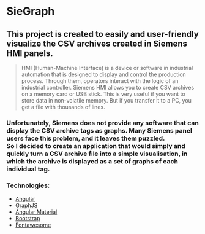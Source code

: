 # SieGraph
## This project is created to easily and user-friendly visualize the CSV archives created in Siemens HMI panels.

> HMI (Human-Machine Interface) is a device or software in industrial automation that is designed to display and control the production process. Through them, operators interact with the logic of an industrial controller. 
> Siemens HMI allows you to create CSV archives on a memory card or USB stick. This is very useful if you want to store data in non-volatile memory. But if you transfer it to a PC, you get a file with thousands of lines. 

### Unfortunately, Siemens does not provide any software that can display the CSV archive tags as graphs. Many Siemens panel users face this problem, and it leaves them puzzled. <br> So I decided to create an application that would simply and quickly turn a CSV archive file into a simple visualisation, in which the archive is displayed as a set of graphs of each individual tag.

### Technologies:
- [Angular](https://angular.io)
- [GraphJS](https://www.chartjs.org/)
- [Angular Material](https://material.angular.io)
- [Bootstrap](https://getbootstrap.com/)
- [Fontawesome](https://fontawesome.com/)

